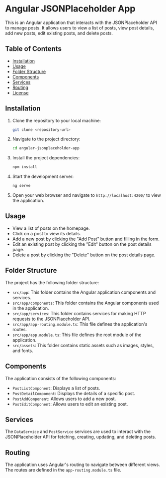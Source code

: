 # Angular JSONPlaceholder App

This is an Angular application that interacts with the JSONPlaceholder API to manage posts. It allows users to view a list of posts, view post details, add new posts, edit existing posts, and delete posts.

## Table of Contents

- [Installation](#installation)
- [Usage](#usage)
- [Folder Structure](#folder-structure)
- [Components](#components)
- [Services](#services)
- [Routing](#routing)
- [License](#license)

## Installation

1. Clone the repository to your local machine:

   ```bash
   git clone <repository-url>
   ```

2. Navigate to the project directory:

   ```bash
   cd angular-jsonplaceholder-app
   ```

3. Install the project dependencies:

   ```bash
   npm install
   ```

4. Start the development server:

   ```bash
   ng serve
   ```

5. Open your web browser and navigate to `http://localhost:4200/` to view the application.

## Usage

- View a list of posts on the homepage.
- Click on a post to view its details.
- Add a new post by clicking the "Add Post" button and filling in the form.
- Edit an existing post by clicking the "Edit" button on the post details page.
- Delete a post by clicking the "Delete" button on the post details page.

## Folder Structure

The project has the following folder structure:

- `src/app`: This folder contains the Angular application components and services.
- `src/app/components`: This folder contains the Angular components used in the application.
- `src/app/services`: This folder contains services for making HTTP requests to the JSONPlaceholder API.
- `src/app/app-routing.module.ts`: This file defines the application's routes.
- `src/app/app.module.ts`: This file defines the root module of the application.
- `src/assets`: This folder contains static assets such as images, styles, and fonts.

## Components

The application consists of the following components:

- `PostListComponent`: Displays a list of posts.
- `PostDetailComponent`: Displays the details of a specific post.
- `PostAddComponent`: Allows users to add a new post.
- `PostEditComponent`: Allows users to edit an existing post.

## Services

The `DataService` and `PostService` services are used to interact with the JSONPlaceholder API for fetching, creating, updating, and deleting posts.

## Routing

The application uses Angular's routing to navigate between different views. The routes are defined in the `app-routing.module.ts` file.
